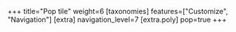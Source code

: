+++
title="Pop tile"
weight=6
[taxonomies]
features=["Customize", "Navigation"]
[extra]
navigation_level=7
[extra.poly]
pop=true
+++

